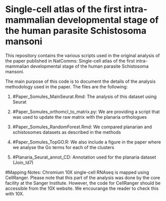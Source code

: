 
# Single-cell atlas of the first intra-mammalian developmental stage of the human parasite Schistosoma mansoni

This repository contains the various scripts used in the original analysis of the paper published in NatComms: Single-cell atlas of the first intra-mammalian developmental stage of the human parasite Schistosoma mansoni.

The main purpose of this code is to document the details of the analysis methodology used in the paper. The files are the following:

1) #Paper_Somules_MainSeurat.Rmd: The analysis of this dataset using Seurat

2) #Paper_Somules_orthomcl_to_matrix.py: We are providing a script that was used to update the raw matrix with the planaria orthologues

3) #Paper_Somules_RandomForest.Rmd: We compared planarian and schistosomes datasets as described in the methods

4) #Paper_Somules_TopGO.R: We also include a figure in the paper where we analyse the Go terms for each of the clusters

5) #Planaria_Seurat_annot_CD: Annotation used for the planaria dataset (Join_Id7)

#Mapping Notes: Chromium 10X single-cell RNAseq is mapped using CellRanger. Please note that this part of the analysis was done by the core facility at the Sanger Institute. However, the code for CellRanger should be accessible from the 10X website. We encourange the reader to check this with 10X. 


